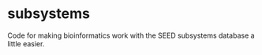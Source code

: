 # subsystems
Code for making bioinformatics work with the SEED subsystems database a little easier.
